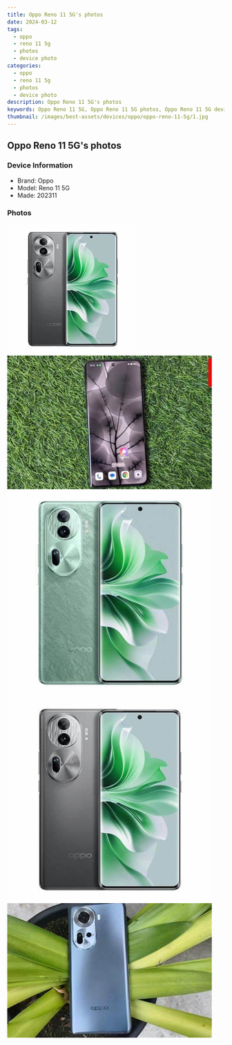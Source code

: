 ```yaml
---
title: Oppo Reno 11 5G's photos
date: 2024-03-12
tags: 
  - oppo
  - reno 11 5g
  - photos
  - device photo
categories: 
  - oppo
  - reno 11 5g
  - photos
  - device photo
description: Oppo Reno 11 5G's photos
keywords: Oppo Reno 11 5G, Oppo Reno 11 5G photos, Oppo Reno 11 5G device photo
thumbnail: /images/best-assets/devices/oppo/oppo-reno-11-5g/1.jpg
---
```


## Oppo Reno 11 5G's photos

### Device Information

- Brand: Oppo
- Model: Reno 11 5G
- Made: 202311

### Photos

![/images/best-assets/devices/oppo/oppo-reno-11-5g/1.jpg](/images/best-assets/devices/oppo/oppo-reno-11-5g/1.jpg)
![/images/best-assets/devices/oppo/oppo-reno-11-5g/2.jpg](/images/best-assets/devices/oppo/oppo-reno-11-5g/2.jpg)
![/images/best-assets/devices/oppo/oppo-reno-11-5g/3.jpg](/images/best-assets/devices/oppo/oppo-reno-11-5g/3.jpg)
![/images/best-assets/devices/oppo/oppo-reno-11-5g/4.jpg](/images/best-assets/devices/oppo/oppo-reno-11-5g/4.jpg)
![/images/best-assets/devices/oppo/oppo-reno-11-5g/5.jpg](/images/best-assets/devices/oppo/oppo-reno-11-5g/5.jpg)
